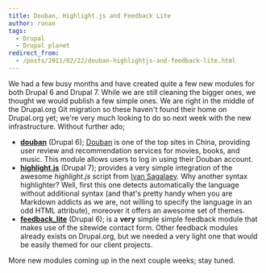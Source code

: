```yaml
---
title: Douban, Highlight.js and Feedback Lite
author: ronan
tags:
  - Drupal
  - Drupal planet
redirect_from:
  - /posts/2011/02/22/douban-highlightjs-and-feedback-lite.html
---
```


We had a few busy months and have created quite a few new modules for both Drupal 6 and Drupal 7. While we are still cleaning the bigger ones, we thought we would publish a few simple ones. We are right in the middle of the Drupal.org Git migration so these haven't found their home on Drupal.org yet; we're very much looking to do so next week with the new infrastructure. Without further ado;

<!-- more -->

* **[douban](http://github.com/wiredcraft/douban)** (Drupal 6); [Douban](http://douban.com) is one of the top sites in China, providing user review and recommendation services for movies, books, and music. This module allows users to log in using their Douban account.
* **[highlight.js](http://github.com/wiredcraft/highlight_js)** (Drupal 7); provides a very simple integration of the awesome *highlight.js* script from [Ivan Sagalaev](http://softwaremaniacs.org/soft/highlight/en/). Why another syntax highlighter? Well, first this one detects automatically the language without additional syntax (and that's pretty handy when you are Markdown addicts as we are, not willing to specify the language in an odd HTML attribute), moreover it offers an awesome set of themes.
* **[feedback_lite](http://github.com/wiredcraft/feedback_lite)** (Drupal 6); is a **very** simple simple feedback module that makes use of the sitewide contact form. Other feedback modules already exists on Drupal.org, but we needed a very light one that would be easily themed for our client projects.

More new modules coming up in the next couple weeks; stay tuned.
